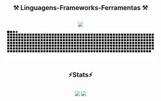 
<h2 align="center" >⚒️ Linguagens-Frameworks-Ferramentas ⚒️</h2>
<br>
<div align="center" >
  <img src="https://skillicons.dev/icons?i=react,nestjs,nodejs,mongodb,typescript,javascript,tailwind,html,css,github,figma" />
</div>

<picture>
  <source media="(prefers-color-scheme: dark)" srcset="https://raw.githubusercontent.com/GABRIELBOLDIVEIGA/GABRIELBOLDIVEIGA/output/github-snake-dark.svg" />
  
  <img alt="snake" src="https://raw.githubusercontent.com/GABRIELBOLDIVEIGA/GABRIELBOLDIVEIGA/output/github-snake.svg"/>
</picture>

<h2 align="center" >⚡Stats⚡</h2>
<br>
<div align="center" >
  

  
  <picture>
  <source
    srcset="https://github-profile-summary-cards.vercel.app/api/cards/stats?username=gabrielboldiveiga&theme=react"
    media="(prefers-color-scheme: dark)"
  />
  <source
    srcset="[https://github-readme-stats.vercel.app/api?username=gabrielboldiveiga&show_icons=true](https://github-profile-summary-cards.vercel.app/api/cards/stats?username=gabrielboldiveiga)"
    media="(prefers-color-scheme: light), (prefers-color-scheme: no-preference)"
  />
  
  <img src="https://github-profile-summary-cards.vercel.app/api/cards/stats?username=gabrielboldiveiga&theme=react"/>
</picture>


  
  <img src="https://github-profile-summary-cards.vercel.app/api/cards/repos-per-language?username=gabrielboldiveiga&theme=react"/> 
 
  
</div>


